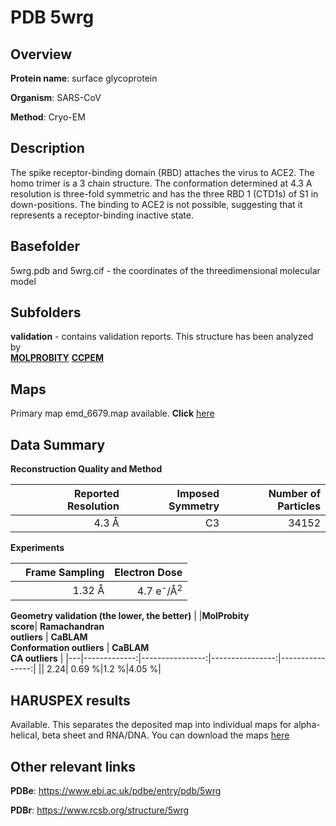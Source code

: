 # PDB 5wrg

## Overview

**Protein name**: surface glycoprotein

**Organism**: SARS-CoV

**Method**: Cryo-EM

## Description

The spike receptor-binding domain (RBD) attaches the virus to ACE2. The homo trimer is a 3 chain structure. The conformation determined at 4.3 A resolution is three-fold symmetric and has the three RBD 1 (CTD1s) of S1 in down-positions. The binding to ACE2 is not possible, suggesting that it represents a receptor-binding inactive state.

## Basefolder

5wrg.pdb and 5wrg.cif - the coordinates of the threedimensional molecular model

## Subfolders





**validation** - contains validation reports. This structure has been analyzed by <br>  [**MOLPROBITY**](https://github.com/thorn-lab/coronavirus_structural_task_force/tree/master/pdb/surface_glycoprotein/SARS-CoV/5wrg/validation/molprobity)   [**CCPEM**](https://github.com/thorn-lab/coronavirus_structural_task_force/tree/master/pdb/surface_glycoprotein/SARS-CoV/5wrg/validation/ccpem-validation) 



## Maps

Primary map emd_6679.map available. **Click** [here](http://ftp.wwpdb.org/pub/emdb/structures/EMD-6679/map/) 

## Data Summary
**Reconstruction Quality and Method**

|   | Reported Resolution | Imposed Symmetry | Number of Particles |
|---|-------------:|----------------:|--------------:|
|   |4.3 Å|C3|34152|

**Experiments**

|   | Frame Sampling | Electron Dose |
|---|-------------:|----------------:|
|   |1.32 Å|4.7 e<sup>-</sup>/Å<sup>2</sup>|

**Geometry validation (the lower, the better)**
|   |**MolProbity<br>score**| **Ramachandran<br>outliers** | **CaBLAM<br>Conformation outliers** | **CaBLAM<br>CA outliers** |
|---|-------------:|----------------:|----------------:|----------------:|
||  2.24|  0.69 %|1.2 %|4.05 %|

## HARUSPEX results

Available. This separates the deposited map into individual maps for alpha-helical, beta sheet and RNA/DNA. You can download the maps [here](https://zenodo.org/record/3820145)

## Other relevant links 
**PDBe**:  https://www.ebi.ac.uk/pdbe/entry/pdb/5wrg
 
**PDBr**: https://www.rcsb.org/structure/5wrg 
